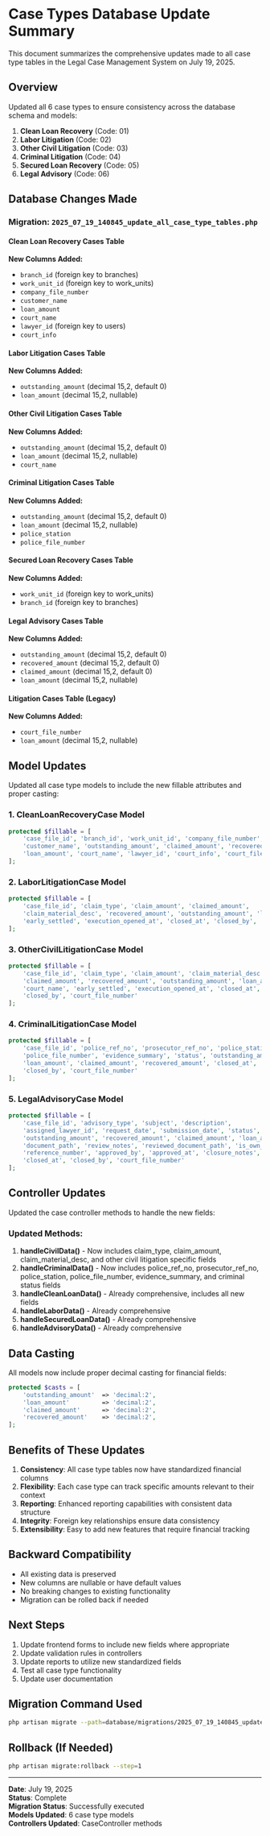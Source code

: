 # Case Types Database Update Summary

This document summarizes the comprehensive updates made to all case type tables in the Legal Case Management System on July 19, 2025.

## Overview

Updated all 6 case types to ensure consistency across the database schema and models:

1. **Clean Loan Recovery** (Code: 01)
2. **Labor Litigation** (Code: 02)
3. **Other Civil Litigation** (Code: 03)
4. **Criminal Litigation** (Code: 04)
5. **Secured Loan Recovery** (Code: 05)
6. **Legal Advisory** (Code: 06)

## Database Changes Made

### Migration: `2025_07_19_140845_update_all_case_type_tables.php`

#### Clean Loan Recovery Cases Table
**New Columns Added:**
- `branch_id` (foreign key to branches)
- `work_unit_id` (foreign key to work_units)
- `company_file_number`
- `customer_name`
- `loan_amount`
- `court_name`
- `lawyer_id` (foreign key to users)
- `court_info`

#### Labor Litigation Cases Table
**New Columns Added:**
- `outstanding_amount` (decimal 15,2, default 0)
- `loan_amount` (decimal 15,2, nullable)

#### Other Civil Litigation Cases Table
**New Columns Added:**
- `outstanding_amount` (decimal 15,2, default 0)
- `loan_amount` (decimal 15,2, nullable)
- `court_name`

#### Criminal Litigation Cases Table
**New Columns Added:**
- `outstanding_amount` (decimal 15,2, default 0)
- `loan_amount` (decimal 15,2, nullable)
- `police_station`
- `police_file_number`

#### Secured Loan Recovery Cases Table
**New Columns Added:**
- `work_unit_id` (foreign key to work_units)
- `branch_id` (foreign key to branches)

#### Legal Advisory Cases Table
**New Columns Added:**
- `outstanding_amount` (decimal 15,2, default 0)
- `recovered_amount` (decimal 15,2, default 0)
- `claimed_amount` (decimal 15,2, default 0)
- `loan_amount` (decimal 15,2, nullable)

#### Litigation Cases Table (Legacy)
**New Columns Added:**
- `court_file_number`
- `loan_amount` (decimal 15,2, nullable)

## Model Updates

Updated all case type models to include the new fillable attributes and proper casting:

### 1. CleanLoanRecoveryCase Model
```php
protected $fillable = [
    'case_file_id', 'branch_id', 'work_unit_id', 'company_file_number',
    'customer_name', 'outstanding_amount', 'claimed_amount', 'recovered_amount',
    'loan_amount', 'court_name', 'lawyer_id', 'court_info', 'court_file_number'
];
```

### 2. LaborLitigationCase Model
```php
protected $fillable = [
    'case_file_id', 'claim_type', 'claim_amount', 'claimed_amount',
    'claim_material_desc', 'recovered_amount', 'outstanding_amount', 'loan_amount',
    'early_settled', 'execution_opened_at', 'closed_at', 'closed_by', 'court_file_number'
];
```

### 3. OtherCivilLitigationCase Model
```php
protected $fillable = [
    'case_file_id', 'claim_type', 'claim_amount', 'claim_material_desc',
    'claimed_amount', 'recovered_amount', 'outstanding_amount', 'loan_amount',
    'court_name', 'early_settled', 'execution_opened_at', 'closed_at',
    'closed_by', 'court_file_number'
];
```

### 4. CriminalLitigationCase Model
```php
protected $fillable = [
    'case_file_id', 'police_ref_no', 'prosecutor_ref_no', 'police_station',
    'police_file_number', 'evidence_summary', 'status', 'outstanding_amount',
    'loan_amount', 'claimed_amount', 'recovered_amount', 'closed_at',
    'closed_by', 'court_file_number'
];
```

### 5. LegalAdvisoryCase Model
```php
protected $fillable = [
    'case_file_id', 'advisory_type', 'subject', 'description',
    'assigned_lawyer_id', 'request_date', 'submission_date', 'status',
    'outstanding_amount', 'recovered_amount', 'claimed_amount', 'loan_amount',
    'document_path', 'review_notes', 'reviewed_document_path', 'is_own_motion',
    'reference_number', 'approved_by', 'approved_at', 'closure_notes',
    'closed_at', 'closed_by', 'court_file_number'
];
```

## Controller Updates

Updated the case controller methods to handle the new fields:

### Updated Methods:
1. **handleCivilData()** - Now includes claim_type, claim_amount, claim_material_desc, and other civil litigation specific fields
2. **handleCriminalData()** - Now includes police_ref_no, prosecutor_ref_no, police_station, police_file_number, evidence_summary, and criminal status fields
3. **handleCleanLoanData()** - Already comprehensive, includes all new fields
4. **handleLaborData()** - Already comprehensive
5. **handleSecuredLoanData()** - Already comprehensive
6. **handleAdvisoryData()** - Already comprehensive

## Data Casting

All models now include proper decimal casting for financial fields:
```php
protected $casts = [
    'outstanding_amount'  => 'decimal:2',
    'loan_amount'         => 'decimal:2',
    'claimed_amount'      => 'decimal:2',
    'recovered_amount'    => 'decimal:2',
];
```

## Benefits of These Updates

1. **Consistency**: All case type tables now have standardized financial columns
2. **Flexibility**: Each case type can track specific amounts relevant to their context
3. **Reporting**: Enhanced reporting capabilities with consistent data structure
4. **Integrity**: Foreign key relationships ensure data consistency
5. **Extensibility**: Easy to add new features that require financial tracking

## Backward Compatibility

- All existing data is preserved
- New columns are nullable or have default values
- No breaking changes to existing functionality
- Migration can be rolled back if needed

## Next Steps

1. Update frontend forms to include new fields where appropriate
2. Update validation rules in controllers
3. Update reports to utilize new standardized fields
4. Test all case type functionality
5. Update user documentation

## Migration Command Used

```bash
php artisan migrate --path=database/migrations/2025_07_19_140845_update_all_case_type_tables.php
```

## Rollback (If Needed)

```bash
php artisan migrate:rollback --step=1
```

---

**Date**: July 19, 2025  
**Status**: Complete  
**Migration Status**: Successfully executed  
**Models Updated**: 6 case type models  
**Controllers Updated**: CaseController methods






